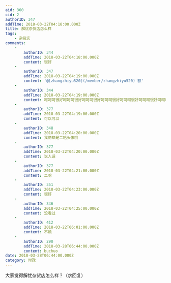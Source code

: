 ```yaml
---
aid: 360
cid: 2
authorID: 347
addTime: 2018-03-22T04:18:00.000Z
title: 解忧杂货店怎么样
tags:
    - 杂货店
comments:
    -
        authorID: 344
        addTime: 2018-03-22T04:18:00.000Z
        content: 很好
    -
        authorID: 347
        addTime: 2018-03-22T04:19:00.000Z
        content: '@[zhangzhiyu520](/member/zhangzhiyu520) 额'
    -
        authorID: 344
        addTime: 2018-03-22T04:19:00.000Z
        content: 呵呵呵很好呵呵呵很好呵呵呵很好呵呵呵很好呵呵呵很好呵呵呵很好呵呵呵很好呵呵呵很好呵呵呵很好呵呵呵很好呵呵呵很好哈哈哈哈哈哈哈哈哈2
    -
        authorID: 377
        addTime: 2018-03-22T04:19:00.000Z
        content: 可以可以
    -
        authorID: 348
        addTime: 2018-03-22T04:20:00.000Z
        content: 我俩都是二哈头像哦
    -
        authorID: 377
        addTime: 2018-03-22T04:20:00.000Z
        content: 说人话
    -
        authorID: 377
        addTime: 2018-03-22T04:21:00.000Z
        content: 二哈
    -
        authorID: 351
        addTime: 2018-03-22T04:23:00.000Z
        content: 很好
    -
        authorID: 346
        addTime: 2018-03-22T04:25:00.000Z
        content: 没看过
    -
        authorID: 412
        addTime: 2018-03-22T06:01:00.000Z
        content: 不赖
    -
        authorID: 290
        addTime: 2018-03-28T06:44:00.000Z
        content: buchuo
date: 2018-03-28T06:44:00.000Z
category: 时政
---
```


大家觉得解忧杂货店怎么样？（求回复）
